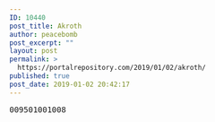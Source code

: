 ```yaml
---
ID: 10440
post_title: Akroth
author: peacebomb
post_excerpt: ""
layout: post
permalink: >
  https://portalrepository.com/2019/01/02/akroth/
published: true
post_date: 2019-01-02 20:42:17
---
```

<pre>009501001008</pre>